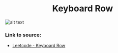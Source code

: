 <h1 align="center">Keyboard Row</h1>

![alt text](https://images2.imgbox.com/b3/38/DrQxduql_o.png?raw=true)

### Link to source: 
- <a href="https://leetcode.com/problems/keyboard-row/">Leetcode - Keyboard Row</a>


